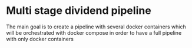 # Multi stage dividend pipeline

The main goal is to create a pipeline with several docker containers which will be orchestrated with docker compose in order to have a full pipeline with only docker containers
